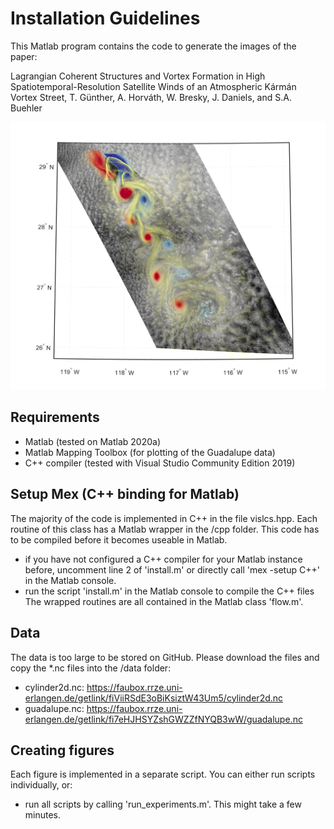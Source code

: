 # Installation Guidelines

This Matlab program contains the code to generate the images of the paper:

Lagrangian Coherent Structures and Vortex Formation in High Spatiotemporal-Resolution Satellite Winds of an Atmospheric Kármán Vortex Street, 
T. Günther, A. Horváth, W. Bresky, J. Daniels, and S.A. Buehler

![teaser](teaser.png)

## Requirements
- Matlab (tested on Matlab 2020a)
- Matlab Mapping Toolbox (for plotting of the Guadalupe data)
- C++ compiler (tested with Visual Studio Community Edition 2019)

## Setup Mex (C++ binding for Matlab)
The majority of the code is implemented in C++ in the file vislcs.hpp. Each routine of this class has a Matlab wrapper in the /cpp folder. This code has to be compiled before it becomes useable in Matlab.
- if you have not configured a C++ compiler for your Matlab instance before, uncomment line 2 of 'install.m' or directly call 'mex -setup C++' in the Matlab console.
- run the script 'install.m' in the Matlab console to compile the C++ files
The wrapped routines are all contained in the Matlab class 'flow.m'.

## Data
The data is too large to be stored on GitHub. Please download the files and copy the *.nc files into the /data folder:
- cylinder2d.nc:	https://faubox.rrze.uni-erlangen.de/getlink/fiViiRSdE3oBiKsiztW43Um5/cylinder2d.nc
- guadalupe.nc: 	https://faubox.rrze.uni-erlangen.de/getlink/fi7eHJHSYZshGWZZfNYQB3wW/guadalupe.nc

## Creating figures
Each figure is implemented in a separate script. You can either run scripts individually, or:
- run all scripts by calling 'run_experiments.m'. This might take a few minutes.
